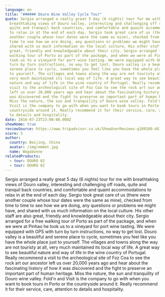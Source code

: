 ```yaml
---
language: en
title: "###### Douro Wine Valley Cycle Tour"
quote: Sergio arranged a really great 5 day (6 nights) tour for me with
  breathtaking views of Douro valley, interesting and challenging off roads,
  quite and tranquil back countries, and comfortable and quaint accommodations
  to relax in at the end of each day. Sergio took great care of us (there were
  another couple whose tour dates were the same as mine), checked from time to
  time to see how we are doing, any questions or problems we might have, and
  shared with us much information on the local culture. His other staff are also
  great, friendly and knowledgeable about their city. Sergio arranged for a free
  walking tour of Porto as part of the package, and when we were at Pinhao he
  took us to a vineyard for port wine tasting. We were equipped with GPS with
  turn by turn instructions, no way to get lost. Douro valley is a beautiful and
  serene place to cycle, sometimes you feel like you have the whole place just
  to yourself. The villages and towns along the way are not touristy at all,
  very much maintained its local way of life. A great way to see beautiful
  nature and way of life in the wine country of Portugal. Really recommend a
  visit to the archeological site of Foz Coa to see the rock art our ancestor
  left us over 20,000 years ago and hear about the fascinating history of how it
  was discovered and the fight to preserve an important part of human heritage.
  Miss the nature, the sun and tranquility of Douro wine valley. Fold'n and
  Visit is the company to go with when you want to book tours in Porto or the
  countryside around it. Really recommend it for their service, care, attention
  to details and hospitality.
date: 2016-07-23T23:00:00.000Z
showHome: true
reviewSource: https://www.tripadvisor.co.uk/ShowUserReviews-g189180-d4105907-r396429889-Top_Bike_tours_Portugal-Porto_Porto_District_Northern_Portugal.html
score: 5
author:
  country: Beijing, China
  avatar: /img/emmet.jpg
  name: Wagabonne
relatedProducts:
  - tour: DOURO 02
  - tour: DOURO 02
---
```

Sergio arranged a really great 5 day (6 nights) tour for me with breathtaking views of Douro valley, interesting and challenging off roads, quite and tranquil back countries, and comfortable and quaint accommodations to relax in at the end of each day. Sergio took great care of us (there were another couple whose tour dates were the same as mine), checked from time to time to see how we are doing, any questions or problems we might have, and shared with us much information on the local culture. His other staff are also great, friendly and knowledgeable about their city. Sergio arranged for a free walking tour of Porto as part of the package, and when we were at Pinhao he took us to a vineyard for port wine tasting. We were equipped with GPS with turn by turn instructions, no way to get lost. Douro valley is a beautiful and serene place to cycle, sometimes you feel like you have the whole place just to yourself. The villages and towns along the way are not touristy at all, very much maintained its local way of life. A great way to see beautiful nature and way of life in the wine country of Portugal. Really recommend a visit to the archeological site of Foz Coa to see the rock art our ancestor left us over 20,000 years ago and hear about the fascinating history of how it was discovered and the fight to preserve an important part of human heritage. Miss the nature, the sun and tranquility of Douro wine valley. Fold'n and Visit is the company to go with when you want to book tours in Porto or the countryside around it. Really recommend it for their service, care, attention to details and hospitality.